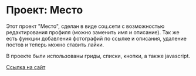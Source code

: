 # Проект: Место

Этот проект "Место", сделан в виде соц.сети с возможностью редактирования профиля (можно заменить имя и описание). 
Так же есть функции добавления фотографий по ссылке и описания, удаление постов и теперь можно ставить лайки. 

В проекте были использованы гриды, списки, кнопки, а также javascript.

[Ссылка на сайт](https://lonvlix.github.io/mesto/)
